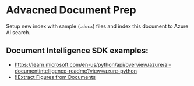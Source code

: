 # Advacned Document Prep

Setup new index with sample (`.docx`) files and index this document to Azure AI search.

## Document Intelligence SDK examples:
- https://learn.microsoft.com/en-us/python/api/overview/azure/ai-documentintelligence-readme?view=azure-python
- [‼️Extract Figures from Documents](https://learn.microsoft.com/en-us/python/api/overview/azure/ai-documentintelligence-readme?view=azure-python#extract-figures-from-documents)
